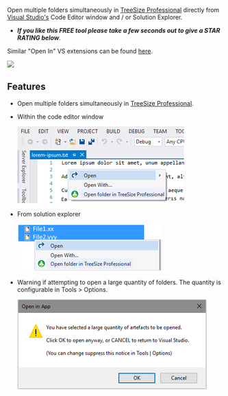[ThirdPartyAppHomePage]: https://www.jam-software.com/treesize/

Open multiple folders simultaneously in [TreeSize Professional][ThirdPartyAppHomePage] directly from [Visual Studio's][VisualStudioURL] Code Editor window and / or Solution Explorer.


 - ***If you like this FREE tool please take a few seconds out to give a STAR RATING below***.

Similar "Open In" VS extensions can be found [here](https://marketplace.visualstudio.com/search?term=trevellick&target=VS&sortBy=Relevance).

[![][ThirdPartyAppOfficialLogo]][ThirdPartyAppHomePage]

## Features

- Open multiple folders simultaneously in [TreeSize Professional][ThirdPartyAppHomePage].

- Within the code editor window

  ![](ReadMeScreenShot_CodeEditorWindow.png)

- From solution explorer

  ![](ReadMeScreenShot_ContextMenu.png)

- Warning if attempting to open a large quantity of folders. The quantity is configurable in Tools > Options.

  ![](../Generic_ReadMeScreenShot_WarningLargeQuantity.png)


[ThirdPartyAppOfficialLogo]: ThirdPartyLogo.png
[VisualStudioURL]: https://www.visualstudio.com/
